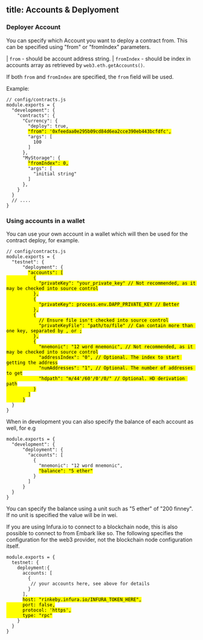 title: Accounts & Deplyoment
---

### Deployer Account

You can specify which Account you want to deploy a contract from. This can be specified using "from" or "fromIndex" parameters.

| `from` - should be account address string.
| `fromIndex` - should be index in accounts array as retrieved by `web3.eth.getAccounts()`.

If both `from` and `fromIndex` are specified, the `from` field will be used.

Example:

<pre><code class="javascript">// config/contracts.js
module.exports = {
  "development": {
    "contracts": {
      "Currency": {
        "deploy": true,
        <mark class="highlight-inline">"from": '0xfeedaa0e295b09cd84d6ea2cce390eb443bcfdfc',</mark>
        "args": [
          100
        ]
      },
      "MyStorage": {
        <mark class="highlight-inline">"fromIndex": 0,</mark>
        "args": [
          "initial string"
        ]
      },
    }
  }
  // ....
}
</code></pre>

### Using accounts in a wallet

You can use your own account in a wallet which will then be used for the contract deploy, for example.

<pre><code class="javascript">// config/contracts.js
module.exports = {
  "testnet": {
      "deployment": {
        <mark class="highlight-inline">"accounts": [
          {
            "privateKey": "your_private_key" // Not recommended, as it may be checked into source control
          },
          {
            "privateKey": process.env.DAPP_PRIVATE_KEY // Better
          },
          {
            // Ensure file isn't checked into source control
            "privateKeyFile": "path/to/file" // Can contain more than one key, separated by , or ;
          },
          {
            "mnemonic": "12 word mnemonic", // Not recommended, as it may be checked into source control
            "addressIndex": "0", // Optional. The index to start getting the address
            "numAddresses": "1", // Optional. The number of addresses to get
            "hdpath": "m/44'/60'/0'/0/" // Optional. HD derivation path
          }
        ]
      }</mark>
  }
}
</code></pre>

When in development you can also specify the balance of each account as well, for e.g

<pre><code class="javascript">module.exports = {
  "development": {
      "deployment": {
        "accounts": [
          {
            "mnemonic": "12 word mnemonic",
            <mark class="highlight-inline">"balance": "5 ether"</mark>
          }
        ]
      }
  }
}
</code></pre>

You can specify the balance using a unit such as "5 ether" of "200 finney". If no unit is specified the value will be in wei.

If you are using Infura.io to connect to a blockchain node, this is also possible to connect to from Embark like so. The following specifies the configuration for the web3 provider, not the blockchain node configuration itself.

<pre><code class="javascript">module.exports = {
  testnet: {
    deployment:{
      accounts: [
        {
         // your accounts here, see above for details
        }
      ],
      <mark class="highlight-inline">host: "rinkeby.infura.io/INFURA_TOKEN_HERE",
      port: false,
      protocol: 'https',
      type: "rpc"</mark>
    }
  }
}
</code></pre>

